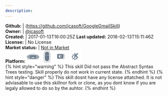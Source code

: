 ```yaml
---
description: 
---
```



**Github:** | (https://github.com/jcasoft/GoogleGmailSkill)  
**Owner:** | [@jcasoft](https://github.com/jcasoft)  
**Created:** | 2017-01-13T16:00:25Z  **Last updated:** 2018-02-13T15:11:46Z  
**License:** | No License  
**Market status:** | [Not in Market](https://market.mycroft.ai/skill/)  
**Platform:**   ![](.gitbook/assets/mark-1-icon.png)  ![](.gitbook/assets/mark-2-icon.png)  ![](.gitbook/assets/picroft-icon.png)  ![](.gitbook/assets/kde.png)   
{% hint style="warning" %}
This skill Did not pass the Abstract Syntax Trees testing. Skill properly do not work in current state.
{% endhint %}
{% hint style="danger" %}
This skill dosnt have any license attatched. It is not adviasable to use this skillnor fork or clone, as you dont know if you are legaly allowed to do so by the auhtor.
{% endhint %}
